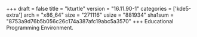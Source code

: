 +++
draft = false
title = "kturtle"
version = "16.11.90-1"
categories = ['kde5-extra']
arch = "x86_64"
size = "271116"
usize = "881934"
sha1sum = "8753a9d76b5b056c26c174a387afc19abc5a3570"
+++
Educational Programming Environment.
